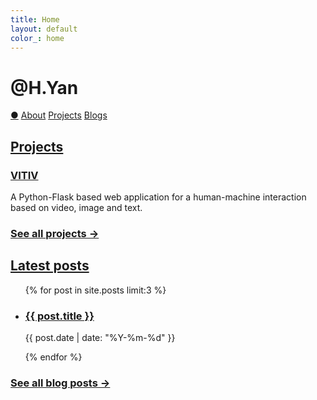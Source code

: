 ```yaml
---
title: Home
layout: default
color_: home
---
```


<r-grid class="main" columns=6 columns-s=4 columns-xs=2>

<r-cell order="-10" span=4 span-s=2>
    <h1>@H.Yan</h1>
</r-cell>

<r-cell order="-9" class="menu" span=2 span-s=2>
    <div class='focus0'>
      <a href="/">&#x25CF;</a>
      <a href="/about/">About</a>
      <a href="/project/">Projects</a>
      <a href="/blog/">Blogs</a>
    </div>
</r-cell>

<!-- grid -->
<r-cell span=4>
<h2 class="margin-b-4"><a href="/project/">Projects</a></h2>

<h3><a href="/vitiv/">VITIV</a></h3>
<p>A Python-Flask based web application for a human-machine interaction based on video, image and text.
</p>

<h3><a href="/project/" class="dimmed">See all projects &rarr;</a></h3>
</r-cell>

<r-cell span=4>
<h2 class="margin-b-4"><a href="/blog/">Latest posts</a></h2>

<ul>
  {% for post in site.posts limit:3 %}
    <li>
      <h3><a href="{{ post.url | relative_url }}">{{ post.title }}</a></h3>
      <p>{{ post.date | date: "%Y-%m-%d" }}</p>
      <!-- <p>{{ post.excerpt | strip_html | truncatewords: 30 }}</p> -->
    </li>
  {% endfor %}
</ul>

<h3><a href="/blog/" class="dimmed">See all blog posts &rarr;</a></h3>
</r-cell>

<!-- 
<r-cell class="intro" order-s="-2" order-xs="-2" span=2 span-s=3 span-xs=row>
    <div class="intro-content">
        <p>
        Hey, this is H.Yan. <br>
        <br>
        Researcher, Engineer, Quant<br> 
        a curious human being<br>
        <br>
        based in Shanghai, China<br> 
        educated in France<br>
        </p>
    </div>
</r-cell> -->

</r-grid>